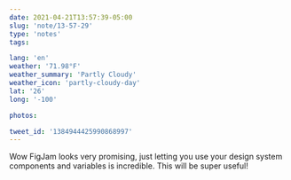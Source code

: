 ```yaml
---
date: 2021-04-21T13:57:39-05:00
slug: 'note/13-57-29'
type: 'notes'
tags:

lang: 'en'
weather: '71.98°F'
weather_summary: 'Partly Cloudy'
weather_icon: 'partly-cloudy-day'
lat: '26'
long: '-100'

photos:

tweet_id: '1384944425990868997'
---
```

Wow FigJam looks very promising, just letting you use your design system components and variables is incredible. This will be super useful!